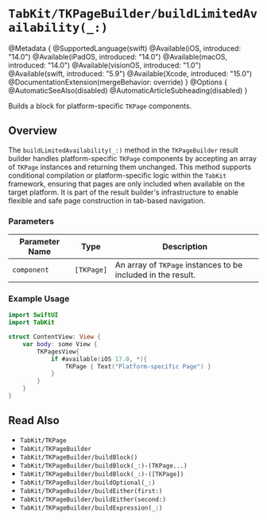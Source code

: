 # ``TabKit/TKPageBuilder/buildLimitedAvailability(_:)``

@Metadata {
    @SupportedLanguage(swift)
    @Available(iOS, introduced: "14.0")
    @Available(iPadOS, introduced: "14.0")
    @Available(macOS, introduced: "14.0")
    @Available(visionOS, introduced: "1.0")
    @Available(swift, introduced: "5.9")
    @Available(Xcode, introduced: "15.0")
    @DocumentationExtension(mergeBehavior: override)
}
@Options {
    @AutomaticSeeAlso(disabled)
    @AutomaticArticleSubheading(disabled)
}

Builds a block for platform-specific `TKPage` components.


## Overview

The `buildLimitedAvailability(_:)` method in the `TKPageBuilder` result builder handles platform-specific ``TKPage`` components by accepting an array of ``TKPage`` instances and returning them unchanged. This method supports conditional compilation or platform-specific logic within the `TabKit` framework, ensuring that pages are only included when available on the target platform. It is part of the result builder's infrastructure to enable flexible and safe page construction in tab-based navigation.

### Parameters
| Parameter Name | Type | Description |
|----------------|------|-------------|
| `component` | `[TKPage]` | An array of ``TKPage`` instances to be included in the result. |

### Example Usage
```swift
import SwiftUI
import TabKit

struct ContentView: View {
    var body: some View {
        TKPagesView{
            if #available(iOS 17.0, *){
                TKPage { Text("Platform-specific Page") }
            }
        }
    }
}
```

## Read Also
- ``TabKit/TKPage``
- ``TabKit/TKPageBuilder``
- ``TabKit/TKPageBuilder/buildBlock()``
- ``TabKit/TKPageBuilder/buildBlock(_:)-(TKPage...)``
- ``TabKit/TKPageBuilder/buildBlock(_:)-([TKPage])``
- ``TabKit/TKPageBuilder/buildOptional(_:)``
- ``TabKit/TKPageBuilder/buildEither(first:)``
- ``TabKit/TKPageBuilder/buildEither(second:)``
- ``TabKit/TKPageBuilder/buildExpression(_:)``
